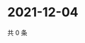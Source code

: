 # 2021-12-04

共 0 条

<!-- BEGIN WEIBO -->
<!-- 最后更新时间 Sat Dec 04 2021 08:14:44 GMT+0800 (China Standard Time) -->

<!-- END WEIBO -->
